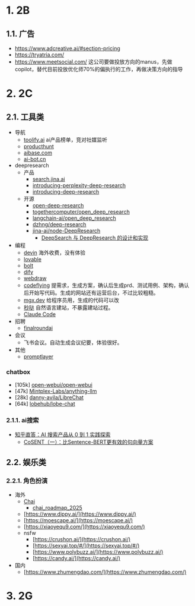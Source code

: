 
# 1. 2B

## 1.1. 广告

- https://www.adcreative.ai/#section-pricing 
- https://tryatria.com/
- https://www.meetsocial.com/  这公司要做投放方向的manus，先做copilot，替代目前投放优化师70%的偏执行的工作，再做决策方向的指导

# 2. 2C

## 2.1. 工具类
- 导航
    - [toolify.ai](https://www.toolify.ai/) ai产品榜单，竞对社媒监听
    - [producthunt](https://www.producthunt.com/)
    - [aibase.com](https://top.aibase.com/)
    - [ai-bot.cn](https://ai-bot.cn/)
- deepresearch
    - 产品
        - [search.jina.ai](https://search.jina.ai/)
        - [introducing-perplexity-deep-research](https://www.perplexity.ai/hub/blog/introducing-perplexity-deep-research)
        - [introducing-deep-research](https://openai.com/index/introducing-deep-research/)
    - 开源 
        - [open-deep-research](https://huggingface.co/blog/open-deep-research)
        - [togethercomputer/open_deep_research](https://github.com/togethercomputer/open_deep_research)
        - [langchain-ai/open_deep_research](https://github.com/langchain-ai/open_deep_research)
        - [dzhng/deep-research](https://github.com/dzhng/deep-research)
        - [jina-ai/node-DeepResearch](https://github.com/jina-ai/node-DeepResearch)
            - [DeepSearch 与 DeepResearch 的设计和实现](https://zhuanlan.zhihu.com/p/26560000573)
- 编程
    - [devin](https://devin.ai/) 海外收费，没有体验
    - [lovable](https://lovable.dev/)
    - [bolt](https://bolt.new/)    
    - [dify](https://dify.ai/)
    - [webdraw](https://webdraw.com/)
    - [codeflying](https://www.codeflying.net/) 提需求，生成方案，确认后生成prd、测试用例、架构，确认后开始写代码。生成的网站还有运营后台，不过比较粗糙。
    - [mgx.dev](https://mgx.dev/) 给程序员用，生成的代码可以改
    - [秒哒](https://cloud.baidu.com/product-s/miaoda_home) 自然语言建站，不暴露建站过程。
    - [Claude Code](https://docs.anthropic.com/en/docs/agents-and-tools/claude-code/overview)
- 招聘
    - [finalroundai](https://www.finalroundai.com/)
- 会议
    - 飞书会议。自动生成会议纪要，体验很好。
- 其他
    - [promptlayer](https://www.promptlayer.com/platform/prompt-management)

### chatbox

- [105k] [open-webui/open-webui](https://github.com/open-webui/open-webui)
- [47k] [Mintplex-Labs/anything-llm](https://github.com/Mintplex-Labs/anything-llm)
- [28k] [danny-avila/LibreChat](https://github.com/danny-avila/LibreChat)
- [64k] [lobehub/lobe-chat](https://github.com/lobehub/lobe-chat)


### 2.1.1. ai搜索

- [知乎直答：AI 搜索产品从 0 到 1 实践探索](https://zhuanlan.zhihu.com/p/19611633997)
    - [CoSENT（一）：比Sentence-BERT更有效的句向量方案](https://spaces.ac.cn/archives/8847)

## 2.2. 娱乐类

### 2.2.1. 角色扮演

- 海外
    - [Chai](https://web.chai-research.com/)   
        - [chai_roadmap_2025](https://www.chai-research.com/chai_roadmap_2025.pdf) 
    - [https://www.dippy.ai/](https://www.dippy.ai/)
    - [https://moescape.ai/](https://moescape.ai/)
    - [https://xiaoyequ9.com/](https://xiaoyequ9.com/)
    - nsfw
      - [https://crushon.ai/](https://crushon.ai/)
      - [https://sexyai.top/#/](https://sexyai.top/#/)
      - [https://www.polybuzz.ai/](https://www.polybuzz.ai/)
      - [https://candy.ai/](https://candy.ai/)
- 国内
    - [https://www.zhumengdao.com/](https://www.zhumengdao.com/)


# 3. 2G

